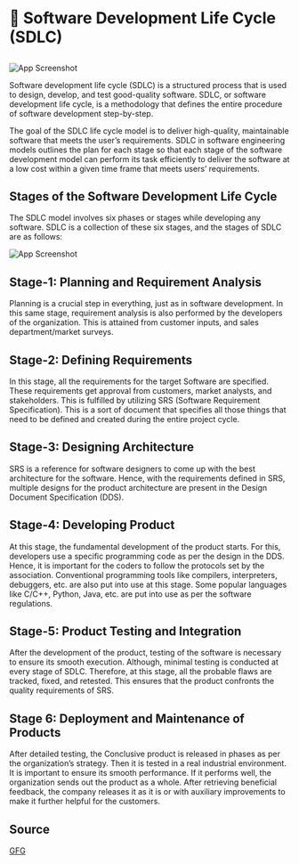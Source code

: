
# 🔖 Software Development Life Cycle (SDLC)



## 

![App Screenshot](https://miro.medium.com/v2/resize:fit:1400/1*CEiTy5Stbaee82Ipafwnxw.png)

Software development life cycle (SDLC) is a structured process that is used to design, develop, and test good-quality software. SDLC, or software development life cycle, is a methodology that defines the entire procedure of software development step-by-step.

The goal of the SDLC life cycle model is to deliver high-quality, maintainable software that meets the user’s requirements. SDLC in software engineering models outlines the plan for each stage so that each stage of the software development model can perform its task efficiently to deliver the software at a low cost within a given time frame that meets users’ requirements.


## Stages of the Software Development Life Cycle

The SDLC model involves six phases or stages while developing any software. SDLC is a collection of these six stages, and the stages of SDLC are as follows:

![App Screenshot](https://media.geeksforgeeks.org/wp-content/uploads/20231220112830/6-Stages-of-Software-Development-Life-Cycle.jpg)


## Stage-1: Planning and Requirement Analysis
Planning is a crucial step in everything, just as in software development. In this same stage, requirement analysis is also performed by the developers of the organization. This is attained from customer inputs, and sales department/market surveys. 


## Stage-2: Defining Requirements
In this stage, all the requirements for the target Software are specified. These requirements get approval from customers, market analysts, and stakeholders. 
This is fulfilled by utilizing SRS (Software Requirement Specification). This is a sort of document that specifies all those things that need to be defined and created during the entire project cycle. 


## Stage-3: Designing Architecture
SRS is a reference for software designers to come up with the best architecture for the software. Hence, with the requirements defined in SRS, multiple designs for the product architecture are present in the Design Document Specification (DDS). 

## Stage-4: Developing Product
At this stage, the fundamental development of the product starts. For this, developers use a specific programming code as per the design in the DDS. Hence, it is important for the coders to follow the protocols set by the association. Conventional programming tools like compilers, interpreters, debuggers, etc. are also put into use at this stage. Some popular languages like C/C++, Python, Java, etc. are put into use as per the software regulations. 

## Stage-5: Product Testing and Integration
After the development of the product, testing of the software is necessary to ensure its smooth execution. Although, minimal testing is conducted at every stage of SDLC. Therefore, at this stage, all the probable flaws are tracked, fixed, and retested. This ensures that the product confronts the quality requirements of SRS. 

## Stage 6: Deployment and Maintenance of Products
After detailed testing, the Conclusive product is released in phases as per the organization’s strategy. Then it is tested in a real industrial environment. It is important to ensure its smooth performance. If it performs well, the organization sends out the product as a whole. After retrieving beneficial feedback, the company releases it as it is or with auxiliary improvements to make it further helpful for the customers.



## Source 

[GFG](https://www.geeksforgeeks.org/software-development-life-cycle-sdlc/)

